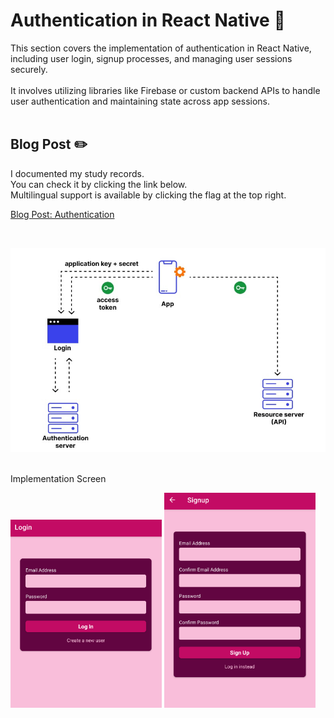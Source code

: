 # Authentication in React Native 🔐

This section covers the implementation of authentication in React Native,<br/> including user login, signup processes, and managing user sessions securely. <br/><br/>
It involves utilizing libraries like Firebase or custom backend APIs to handle user authentication and maintaining state across app sessions.
<br/>
<br/>

## Blog Post ✏️

I documented my study records.<br/>
You can check it by clicking the link below.<br/>
Multilingual support is available by clicking the flag at the top right.

[Blog Post: Authentication](https://oooooooooooo.tistory.com/entry/React-Native-10-1-%EC%9D%B8%EC%A6%9D%EC%9D%80-%EC%96%B4%EB%96%BB%EA%B2%8C-%EC%9D%B4%EB%A3%A8%EC%96%B4%EC%A7%88%EA%B9%8C)

<br/>

![How Does Authentication Work?](assets/images/readme/auth.jpeg)
<br/>
<br/>

Implementation Screen

<img src="assets/images/readme/login.png" width="48%" /> <img src="assets/images/readme/signup.png" width="48%" />

